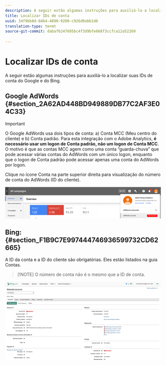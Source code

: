 ```yaml
---
description: A seguir estão algumas instruções para auxiliá-lo a localizar suas IDs de conta do Google e do Bing.
title: Localizar IDs de conta
uuid: 34f9bb8d-84b4-4890-9200-c926d0abb1d6
translation-type: tm+mt
source-git-commit: dabaf6247695bc4f3d9bfe668f3ccfca12a52269

---
```



# Localizar IDs de conta

A seguir estão algumas instruções para auxiliá-lo a localizar suas IDs de conta do Google e do Bing.

## Google AdWords {#section_2A62AD448BD949889DB77C2AF3E04C33}

>[!IMPORTANT]
>
>O Google AdWords usa dois tipos de conta: a) Conta MCC (Meu centro do cliente) e b) Conta padrão. Para esta integração com o Adobe Analytics, **é necessário usar um logon de Conta padrão, não um logon de Conta MCC**. O motivo é que as contas MCC agem como uma conta “guarda-chuva” que pode acessar várias contas do AdWords com um único logon, enquanto que o logon de Conta padrão pode acessar apenas uma conta do AdWords por logon.

Clique no ícone Conta na parte superior direita para visualização do número de conta do AdWords (ID do cliente).

![](assets/google_account.png)

## Bing:  {#section_F1B9C7E997444746936599732CD62665}

A ID da conta e a ID do cliente são obrigatórias. Eles estão listados na guia Contas.

>[!NOTE] O número de conta não é o mesmo que a ID de conta.

![](assets/bing_id.png)

